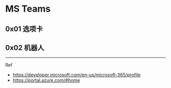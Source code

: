 # MS Teams

## 0x01 选项卡

## 0x02 机器人

---

Ref

- <https://developer.microsoft.com/en-us/microsoft-365/profile>
- <https://portal.azure.com/#home>
